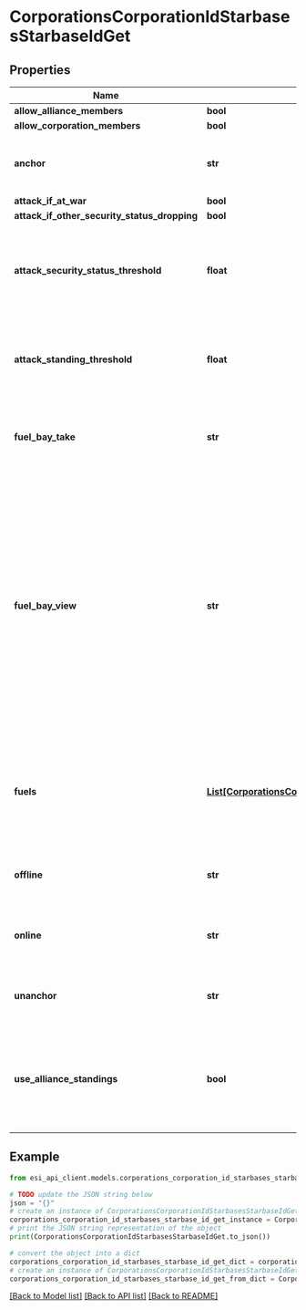 # CorporationsCorporationIdStarbasesStarbaseIdGet


## Properties

Name | Type | Description | Notes
------------ | ------------- | ------------- | -------------
**allow_alliance_members** | **bool** |  | 
**allow_corporation_members** | **bool** |  | 
**anchor** | **str** | Who can anchor starbase (POS) and its structures | 
**attack_if_at_war** | **bool** |  | 
**attack_if_other_security_status_dropping** | **bool** |  | 
**attack_security_status_threshold** | **float** | Starbase (POS) will attack if target&#39;s security standing is lower than this value | [optional] 
**attack_standing_threshold** | **float** | Starbase (POS) will attack if target&#39;s standing is lower than this value | [optional] 
**fuel_bay_take** | **str** | Who can take fuel blocks out of the starbase (POS)&#39;s fuel bay | 
**fuel_bay_view** | **str** | Who can view the starbase (POS)&#39;s fule bay. Characters either need to have required role or belong to the starbase (POS) owner&#39;s corporation or alliance, as described by the enum, all other access settings follows the same scheme | 
**fuels** | [**List[CorporationsCorporationIdStarbasesStarbaseIdGetFuelsInner]**](CorporationsCorporationIdStarbasesStarbaseIdGetFuelsInner.md) | Fuel blocks and other things that will be consumed when operating a starbase (POS) | [optional] 
**offline** | **str** | Who can offline starbase (POS) and its structures | 
**online** | **str** | Who can online starbase (POS) and its structures | 
**unanchor** | **str** | Who can unanchor starbase (POS) and its structures | 
**use_alliance_standings** | **bool** | True if the starbase (POS) is using alliance standings, otherwise using corporation&#39;s | 

## Example

```python
from esi_api_client.models.corporations_corporation_id_starbases_starbase_id_get import CorporationsCorporationIdStarbasesStarbaseIdGet

# TODO update the JSON string below
json = "{}"
# create an instance of CorporationsCorporationIdStarbasesStarbaseIdGet from a JSON string
corporations_corporation_id_starbases_starbase_id_get_instance = CorporationsCorporationIdStarbasesStarbaseIdGet.from_json(json)
# print the JSON string representation of the object
print(CorporationsCorporationIdStarbasesStarbaseIdGet.to_json())

# convert the object into a dict
corporations_corporation_id_starbases_starbase_id_get_dict = corporations_corporation_id_starbases_starbase_id_get_instance.to_dict()
# create an instance of CorporationsCorporationIdStarbasesStarbaseIdGet from a dict
corporations_corporation_id_starbases_starbase_id_get_from_dict = CorporationsCorporationIdStarbasesStarbaseIdGet.from_dict(corporations_corporation_id_starbases_starbase_id_get_dict)
```
[[Back to Model list]](../README.md#documentation-for-models) [[Back to API list]](../README.md#documentation-for-api-endpoints) [[Back to README]](../README.md)


